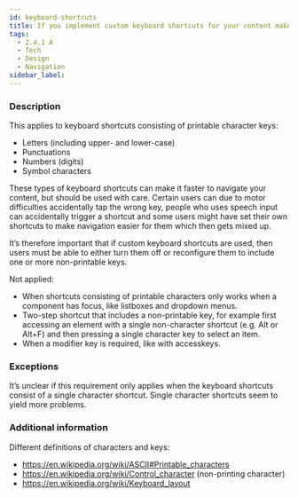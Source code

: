 ```yaml
---
id: keyboard-shortcuts
title: If you implement custom keyboard shortcuts for your content make sure they can either be turned off, remapped or are only active when a specific control has focus
tags:
  - 2.4.1 A
  - Tech
  - Design
  - Navigation
sidebar_label: 
---
```


### Description

This applies to keyboard shortcuts consisting of printable character keys: 
- Letters (including upper- and lower-case)
- Punctuations
- Numbers (digits)
- Symbol characters

These types of keyboard shortcuts can make it faster to navigate your content, but should be used with care. Certain users can due to motor difficulties accidentally tap the wrong key, people who uses speech input can accidentally trigger a shortcut and some users might have set their own shortcuts to make navigation easier for them which then gets mixed up. 

It’s therefore important that if custom keyboard shortcuts are used, then users must be able to either turn them off or reconfigure them to include one or more non-printable keys.

Not applied:
- When shortcuts consisting of printable characters only works when a component has focus, like listboxes and dropdown menus. 
- Two-step shortcut that includes a non-printable key, for example first accessing an element with a single non-character shortcut (e.g. Alt or Alt+F) and then pressing a single character key to select an item. 
- When a modifier key is required, like with accesskeys.

### Exceptions

It’s unclear if this requirement only applies when the keyboard shortcuts consist of a single character shortcut. Single character shortcuts seem to yield more problems.

### Additional information

Different definitions of characters and keys: 
- https://en.wikipedia.org/wiki/ASCII#Printable_characters
- https://en.wikipedia.org/wiki/Control_character   (non-printing character)
- https://en.wikipedia.org/wiki/Keyboard_layout
